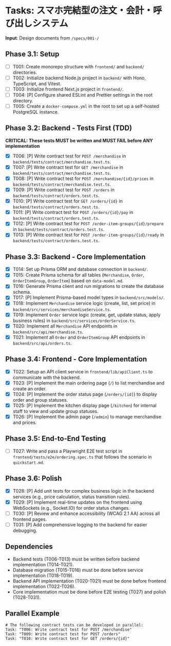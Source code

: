 # Tasks: スマホ完結型の注文・会計・呼び出しシステム

**Input**: Design documents from `/specs/001-/`

## Phase 3.1: Setup

- [ ] T001: Create monorepo structure with `frontend/` and `backend/` directories.
- [ ] T002: Initialize backend Node.js project in `backend/` with Hono, TypeScript, and Vitest.
- [ ] T003: Initialize frontend Next.js project in `frontend/`.
- [ ] T004: [P] Configure shared ESLint and Prettier settings in the root directory.
- [ ] T005: Create a `docker-compose.yml` in the root to set up a self-hosted PostgreSQL instance.

## Phase 3.2: Backend - Tests First (TDD)

**CRITICAL: These tests MUST be written and MUST FAIL before ANY implementation**

- [x] T006: [P] Write contract test for `POST /merchandise` in `backend/tests/contract/merchandise.test.ts`.
- [x] T007: [P] Write contract test for `GET /merchandise` in `backend/tests/contract/merchandise.test.ts`.
- [x] T008: [P] Write contract test for `POST /merchandise/{id}/prices` in `backend/tests/contract/merchandise.test.ts`.
- [x] T009: [P] Write contract test for `POST /orders` in `backend/tests/contract/orders.test.ts`.
- [x] T010: [P] Write contract test for `GET /orders/{id}` in `backend/tests/contract/orders.test.ts`.
- [x] T011: [P] Write contract test for `POST /orders/{id}/pay` in `backend/tests/contract/orders.test.ts`.
- [x] T012: [P] Write contract test for `POST /order-item-groups/{id}/prepare` in `backend/tests/contract/orders.test.ts`.
- [x] T013: [P] Write contract test for `POST /order-item-groups/{id}/ready` in `backend/tests/contract/orders.test.ts`.

## Phase 3.3: Backend - Core Implementation

- [x] T014: Set up Prisma ORM and database connection in `backend/`.
- [x] T015: Create Prisma schema for all tables (`Merchandise`, `Order`, `OrderItemGroup`, `OrderItem`) based on `data-model.md`.
- [x] T016: Generate Prisma client and run migrations to create the database schema.
- [x] T017: [P] Implement Prisma-based model types in `backend/src/models/`.
- [x] T018: Implement `Merchandise` service logic (create, list, set price) in `backend/src/services/merchandiseService.ts`.
- [x] T019: Implement `Order` service logic (create, get, update status, apply business rules) in `backend/src/services/orderService.ts`.
- [x] T020: Implement all `Merchandise` API endpoints in `backend/src/api/merchandise.ts`.
- [x] T021: Implement all `Order` and `OrderItemGroup` API endpoints in `backend/src/api/orders.ts`.

## Phase 3.4: Frontend - Core Implementation

- [x] T022: Setup an API client service in `frontend/lib/apiClient.ts` to communicate with the backend.
- [x] T023: [P] Implement the main ordering page (`/`) to list merchandise and create an order.
- [x] T024: [P] Implement the order status page (`/orders/[id]`) to display order and group statuses.
- [x] T025: [P] Implement the kitchen display page (`/kitchen`) for internal staff to view and update group statuses.
- [x] T026: [P] Implement the admin page (`/admin`) to manage merchandise and prices.

## Phase 3.5: End-to-End Testing

- [ ] T027: Write and pass a Playwright E2E test script in `frontend/tests/e2e/ordering.spec.ts` that follows the scenario in `quickstart.md`.

## Phase 3.6: Polish

- [x] T028: [P] Add unit tests for complex business logic in the backend services (e.g., price calculation, status transition rules).
- [x] T029: [P] Implement real-time updates on the frontend using WebSockets (e.g., Socket.IO) for order status changes.
- [ ] T030: [P] Review and enhance accessibility (WCAG 2.1 AA) across all frontend pages.
- [ ] T031: [P] Add comprehensive logging to the backend for easier debugging.

## Dependencies

- Backend tests (T006-T013) must be written before backend implementation (T014-T021).
- Database migration (T015-T016) must be done before service implementation (T018-T019).
- Backend API implementation (T020-T021) must be done before frontend implementation (T022-T026).
- Core implementation must be done before E2E testing (T027) and polish (T028-T031).

## Parallel Example

```
# The following contract tests can be developed in parallel:
Task: "T006: Write contract test for POST /merchandise"
Task: "T009: Write contract test for POST /orders"
Task: "T010: Write contract test for GET /orders/{id}"
```
